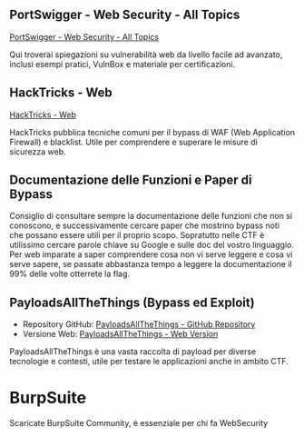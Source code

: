 ## PortSwigger - Web Security - All Topics
[PortSwigger - Web Security - All Topics](https://portswigger.net/web-security/all-topics)

Qui troverai spiegazioni su vulnerabilità web da livello facile ad avanzato, inclusi esempi pratici, VulnBox e materiale per certificazioni.

## HackTricks - Web
[HackTricks - Web](https://book.hacktricks.xyz/)

HackTricks pubblica tecniche comuni per il bypass di WAF (Web Application Firewall) e blacklist. Utile per comprendere e superare le misure di sicurezza web.

## Documentazione delle Funzioni e Paper di Bypass
Consiglio di consultare sempre la documentazione delle funzioni che non si conoscono, e successivamente cercare paper che mostrino bypass noti che possano essere utili per il proprio scopo. 
Sopratutto nelle CTF è utilissimo cercare parole chiave su Google e sulle doc del vostro linguaggio. Per web imparate a saper comprendere cosa non vi serve leggere e cosa vi serve sapere,
se passate abbastanza tempo a leggere la documentazione il 99% delle volte otterrete la flag.

## PayloadsAllTheThings (Bypass ed Exploit)
- Repository GitHub: [PayloadsAllTheThings - GitHub Repository](https://github.com/swisskyrepo/PayloadsAllTheThings/tree/master)
- Versione Web: [PayloadsAllTheThings - Web Version](https://swisskyrepo.github.io/PayloadsAllTheThings/)

PayloadsAllTheThings è una vasta raccolta di payload per diverse tecnologie e contesti, utile per testare le applicazioni anche in ambito CTF.

# BurpSuite
Scaricate BurpSuite Community, è essenziale per chi fa WebSecurity
